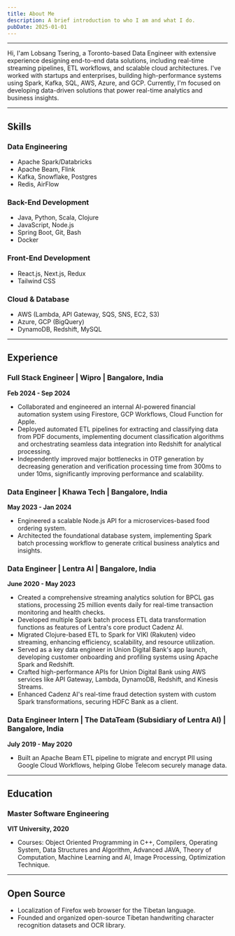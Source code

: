 ```yaml
---
title: About Me
description: A brief introduction to who I am and what I do.
pubDate: 2025-01-01
---
```


---

Hi, I'am Lobsang Tsering, a Toronto-based Data Engineer with extensive experience designing end-to-end data solutions, including real-time streaming pipelines, ETL workflows, and scalable cloud architectures. I've worked with startups and enterprises, building high-performance systems using Spark, Kafka, SQL, AWS, Azure, and GCP. Currently, I'm focused on developing data-driven solutions that power real-time analytics and business insights.

---

## Skills

### Data Engineering

- Apache Spark/Databricks
- Apache Beam, Flink
- Kafka, Snowflake, Postgres
- Redis, AirFlow

### Back-End Development

- Java, Python, Scala, Clojure
- JavaScript, Node.js
- Spring Boot, Git, Bash
- Docker

### Front-End Development

- React.js, Next.js, Redux
- Tailwind CSS

### Cloud & Database

- AWS (Lambda, API Gateway, SQS, SNS, EC2, S3)
- Azure, GCP (BigQuery)
- DynamoDB, Redshift, MySQL

---

## Experience

### Full Stack Engineer | Wipro | Bangalore, India

**Feb 2024 - Sep 2024**

- Collaborated and engineered an internal AI-powered financial automation system using Firestore, GCP Workflows, Cloud Function for Apple.
- Deployed automated ETL pipelines for extracting and classifying data from PDF documents, implementing document classification algorithms and orchestrating seamless data integration into Redshift for analytical processing.
- Independently improved major bottlenecks in OTP generation by decreasing generation and verification processing time from 300ms to under 10ms, significantly improving performance and scalability.

### Data Engineer | Khawa Tech | Bangalore, India

**May 2023 - Jan 2024**

- Engineered a scalable Node.js API for a microservices-based food ordering system.
- Architected the foundational database system, implementing Spark batch processing workflow to generate critical business analytics and insights.

### Data Engineer | Lentra AI | Bangalore, India

**June 2020 - May 2023**

- Created a comprehensive streaming analytics solution for BPCL gas stations, processing 25 million events daily for real-time transaction monitoring and health checks.
- Developed multiple Spark batch process ETL data transformation functions as features of Lentra's core product Cadenz AI.
- Migrated Clojure-based ETL to Spark for VIKI (Rakuten) video streaming, enhancing efficiency, scalability, and resource utilization.
- Served as a key data engineer in Union Digital Bank's app launch, developing customer onboarding and profiling systems using Apache Spark and Redshift.
- Crafted high-performance APIs for Union Digital Bank using AWS services like API Gateway, Lambda, DynamoDB, Redshift, and Kinesis Streams.
- Enhanced Cadenz AI's real-time fraud detection system with custom Spark transformations, securing HDFC Bank as a client.

### Data Engineer Intern | The DataTeam (Subsidiary of Lentra AI) | Bangalore, India

**July 2019 - May 2020**

- Built an Apache Beam ETL pipeline to migrate and encrypt PII using Google Cloud Workflows, helping Globe Telecom securely manage data.

---

## Education

### Master Software Engineering

**VIT University, 2020**

- Courses: Object Oriented Programming in C++, Compilers, Operating System, Data Structures and Algorithm, Advanced JAVA, Theory of Computation, Machine Learning and AI, Image Processing, Optimization Technique.

---

## Open Source

- Localization of Firefox web browser for the Tibetan language.
- Founded and organized open-source Tibetan handwriting character recognition datasets and OCR library.
